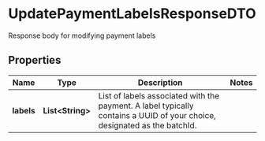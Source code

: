 

# UpdatePaymentLabelsResponseDTO

Response body for modifying payment labels

## Properties

| Name | Type | Description | Notes |
|------------ | ------------- | ------------- | -------------|
|**labels** | **List&lt;String&gt;** | List of labels associated with the payment. A label typically contains a UUID of your choice, designated as the batchId. |  |



